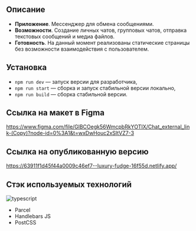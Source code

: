 ## Описание

- **Приложение**. Мессенджер для обмена сообщениями.
- **Возможности**. Создание личных чатов, групповых чатов, отправка текстовых сообщений и медиа файлов.
- **Готовность**. На данный момент реализованы статические страницы без возможности взаимодействия с пользователем.

## Установка

- `npm run dev` — запуск версии для разработчика,
- `npm run start` — сборка и запуск стабильной версии локально,
- `npm run build` — сборка стабильной версии.

## Ссылка на макет в Figma
https://www.figma.com/file/GlBCOegk56WmcpbRkYOTIX/Chat_external_link-(Copy)?node-id=0%3A1&t=wxDwHouc2xSItVZ7-3

## Ссылка на опубликованную версию
https://63911f1d45f44a0009c46ef7--luxury-fudge-16f55d.netlify.app/

## Стэк используемых технологий 
![typescript]([https://cdn-icons-png.flaticon.com/512/5968/5968381.png](https://icons8.com/icon/nCj4PvnCO0tZ/typescript))
- Parcel
- Handlebars JS
- PostCSS
